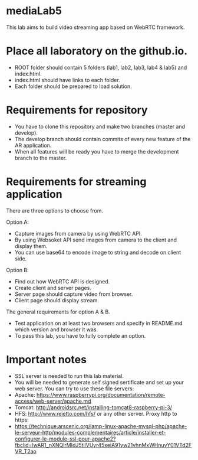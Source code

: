# mediaLab5

This lab aims to build video streaming app based on WebRTC framework.

# Place all laboratory on the github.io.
  - ROOT folder should contain 5 folders (lab1, lab2, lab3, lab4 & lab5) and index.html.
  - index.html should have links to each folder.
  - Each folder should be prepared to load solution.

# Requirements for repository
  - You have to clone this repository and make two branches (master and develop).
  - The develop branch should contain commits of every new feature of the AR application.
  - When all features will be ready you have to merge the development branch to the master.

# Requirements for streaming application
There are three options to choose from. 

Option A:
  - Capture images from camera by using WebRTC API.
  - By using Websoket API send images from camera to the client and display them.
  - You can use base64 to encode image to string and decode on client side.
  
Option B:
  - Find out how WebRTC API is designed.
  - Create client and server pages.
  - Server page should capture video from browser.
  - Client page should display stream. 
  
  
The general requirements for option A & B.
  - Test application on at least two browsers and specify in README.md which version and browser it was.
  - To pass this lab, you have to fully complete an option.  

  
# Important notes
  - SSL server is needed to run this lab material.
  - You will be needed to generate self signed sertificate and set up your web server. 
You can try to use these file servers:  
  - Apache: https://www.raspberrypi.org/documentation/remote-access/web-server/apache.md 
  - Tomcat: http://androidsrc.net/installing-tomcat8-raspberry-pi-3/ 
  - HFS: http://www.rejetto.com/hfs/ or any other server.
Proxy http to https:
  - https://technique.arscenic.org/lamp-linux-apache-mysql-php/apache-le-serveur-http/modules-complementaires/article/installer-et-configurer-le-module-ssl-pour-apache2?fbclid=IwAR1_nXNQlrMIdJ5tilVUyr45xeiA91yw21vhnMxWHnuvY01VTd2FVR_T2ao  
